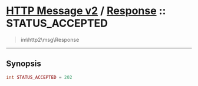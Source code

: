 # [HTTP Message v2](http2.md) / [Response](http2-Response.md) :: STATUS_ACCEPTED
 > im\http2\msg\Response
____

## Synopsis
```php
int STATUS_ACCEPTED = 202
```
